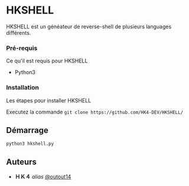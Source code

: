 # HKSHELL

HKSHELL est un généateur de reverse-shell de plusieurs languages différents.  

### Pré-requis

Ce qu'il est requis pour HKSHELL

- Python3

### Installation

Les étapes pour installer HKSHELL


Executez la commande ``git clone https://github.com/HK4-DEV/HKSHELL/``

## Démarrage

``python3 hkshell.py``

## Auteurs
* **ＨＫ４** _alias_ [@outout14](https://gist.github.com/HK4-DEV)
